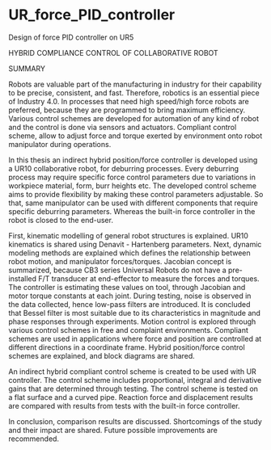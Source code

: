 # UR_force_PID_controller
Design of force PID controller on UR5 

HYBRID COMPLIANCE CONTROL OF COLLABORATIVE ROBOT

SUMMARY

Robots are valuable part of the manufacturing in industry for their capability to be precise, consistent, and fast. Therefore, robotics is an essential piece of Industry 4.0. In processes that need high speed/high force robots are preferred, because they are programmed to bring maximum efficiency. Various control schemes are developed for automation of any kind of robot and the control is done via sensors and actuators. Compliant control scheme, allow to adjust force and torque exerted by environment onto robot manipulator during operations.

In this thesis an indirect hybrid position/force controller is developed using a UR10 collaborative robot, for deburring processes. Every deburring process may require specific force control parameters due to variations in workpiece material, form, burr heights etc. The developed control scheme aims to provide flexibility by making these control parameters adjustable. So that, same manipulator can be used with different components that require specific deburring parameters. Whereas the built-in force controller in the robot is closed to the end-user.

First, kinematic modelling of general robot structures is explained. UR10 kinematics is shared using Denavit - Hartenberg parameters. Next, dynamic modeling methods are explained which defines the relationship between robot motion, and manipulator forces/torques. Jacobian concept is summarized, because CB3 series Universal Robots do not have a pre-installed F/T transducer at end-effector to measure the forces and torques. The controller is estimating these values on tool, through Jacobian and motor torque constants at each joint. During testing, noise is observed in the data collected, hence low-pass filters are introduced. It is concluded that Bessel filter is most suitable due to its characteristics in magnitude and phase responses through experiments. Motion control is explored through various control schemes in free and complaint environments. Compliant schemes are used in applications where force and position are controlled at different directions in a coordinate frame. Hybrid position/force control schemes are explained, and block diagrams are shared.

An indirect hybrid compliant control scheme is created to be used with UR controller. The control scheme includes proportional, integral and derivative gains that are determined through testing. The control scheme is tested on a flat surface and a curved pipe. Reaction force and displacement results are compared with results from tests with the built-in force controller.

In conclusion, comparison results are discussed. Shortcomings of the study and their impact are shared. Future possible improvements are recommended.


